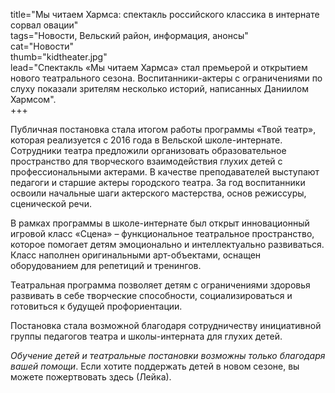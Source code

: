 title="Мы читаем Хармса: спектакль российского классика в интернате сорвал овации"  
tags="Новости, Вельский район, информация, анонсы"  
cat="Новости"  
thumb="kidtheater.jpg"  
lead="Спектакль «Мы читаем Хармса» стал премьерой и открытием нового театрального сезона. Воспитанники-актеры с ограничениями по слуху показали зрителям несколько историй, написанных Даниилом Хармсом".  
+++    

Публичная постановка стала итогом работы программы «Твой театр», которая реализуется с 2016 года в Вельской школе-интернате. Сотрудники театра предложили организовать образовательное пространство для творческого взаимодействия глухих детей с профессиональными актерами.
В качестве преподавателей выступают педагоги и старшие актеры городского театра. За год воспитанники освоили начальные шаги актерского мастерства, основ режиссуры, сценической речи.  

В рамках программы в школе-интернате был открыт инновационный игровой класс «Сцена» –  функциональное театральное пространство, которое помогает детям эмоционально и интеллектуально развиваться. Класс наполнен оригинальными арт-объектами, оснащен оборудованием для репетиций и тренингов.  

Театральная программа позволяет детям с ограничениями здоровья развивать в себе творческие способности, социализироваться и готовиться к будущей профориентации.     

Постановка стала возможной благодаря сотрудничеству инициативной группы педагогов театра и школы-интерната для глухих детей.

*Обучение детей и театральные постановки возможны только благодаря вашей помощи*. Если хотите поддержать детей в новом сезоне, вы можете пожертвовать здесь (Лейка).
